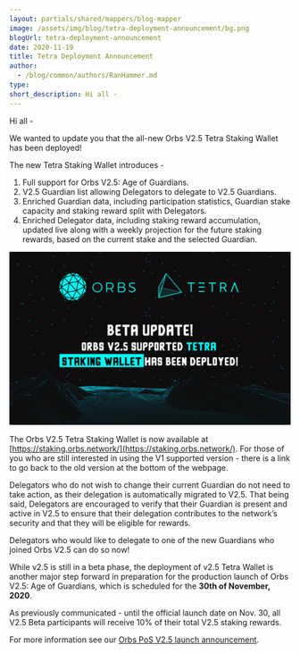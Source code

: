 ```yaml
---
layout: partials/shared/mappers/blog-mapper
image: /assets/img/blog/tetra-deployment-announcement/bg.png
blogUrl: tetra-deployment-announcement
date: 2020-11-19
title: Tetra Deployment Announcement
author:
  - /blog/common/authors/RanHammer.md
type:
short_description: Hi all -
---
```


Hi all -

We wanted to update you that the all-new Orbs V2.5 Tetra Staking Wallet has been deployed!

The new Tetra Staking Wallet introduces -

1. Full support for Orbs V2.5: Age of Guardians.
2. V2.5 Guardian list allowing Delegators to delegate to V2.5 Guardians.
3. Enriched Guardian data, including participation statistics, Guardian stake capacity and staking reward split with Delegators.
4. Enriched Delegator data, including staking reward accumulation, updated live along with a weekly projection for the future staking rewards, based on the current stake and the selected Guardian.

![](/assets/img/blog/tetra-deployment-announcement/Untitled-design-2-1030x634.png)

The Orbs V2.5 Tetra Staking Wallet is now available at [https://staking.orbs.network/](https://staking.orbs.network/). For those of you who are still interested in using the V1 supported version - there is a link to go back to the old version at the bottom of the webpage.

Delegators who do not wish to change their current Guardian do not need to take action, as their delegation is automatically migrated to V2.5. That being said, Delegators are encouraged to verify that their Guardian is present and active in V2.5 to ensure that their delegation contributes to the network’s security and that they will be eligible for rewards.

Delegators who would like to delegate to one of the new Guardians who joined Orbs V2.5 can do so now!

While v2.5 is still in a beta phase, the deployment of v2.5 Tetra Wallet is another major step forward in preparation for the production launch of Orbs V2.5: Age of Guardians, which is scheduled for the **30th of November, 2020**.

As previously communicated - until the official launch date on Nov. 30, all V2.5 Beta participants will receive 10% of their total V2.5 staking rewards.

For more information see our [Orbs PoS V2.5 launch announcement](https://www.orbs.com/orbs-pos-v2-5-the-age-of-guardians-is-here/).
